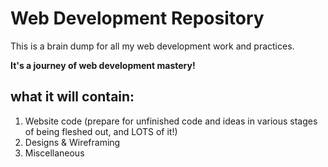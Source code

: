 # Web Development Repository

This is a brain dump for all my web development work and practices.

**It's a journey of web development mastery!**

## what it will contain:
1. Website code (prepare for unfinished code and ideas in various stages of being fleshed out, and LOTS of it!)
2. Designs & Wireframing
3. Miscellaneous